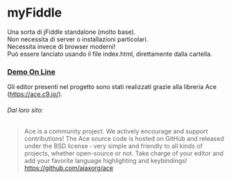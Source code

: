 # myFiddle
Una sorta di jFiddle standalone (molto base).<br/>
Non necessita di server o installazioni particolari.<br/>
Necessita invece di browser moderni!<br/>
Può essere lanciato usando il file index.html, direttamente dalla cartella.

### [Demo On Line](http://q.gs/12267939/myfiddle)

Gli editor presenti nel progetto sono stati realizzati grazie alla libreria Ace (https://ace.c9.io/).

###### Dal loro sito: 
>Ace is a community project. We actively encourage and support contributions! The Ace source code is hosted on GitHub and released under the BSD license ‐ very simple and friendly to all kinds of projects, whether open-source or not. Take charge of your editor and add your favorite language highlighting and keybindings!
https://github.com/ajaxorg/ace